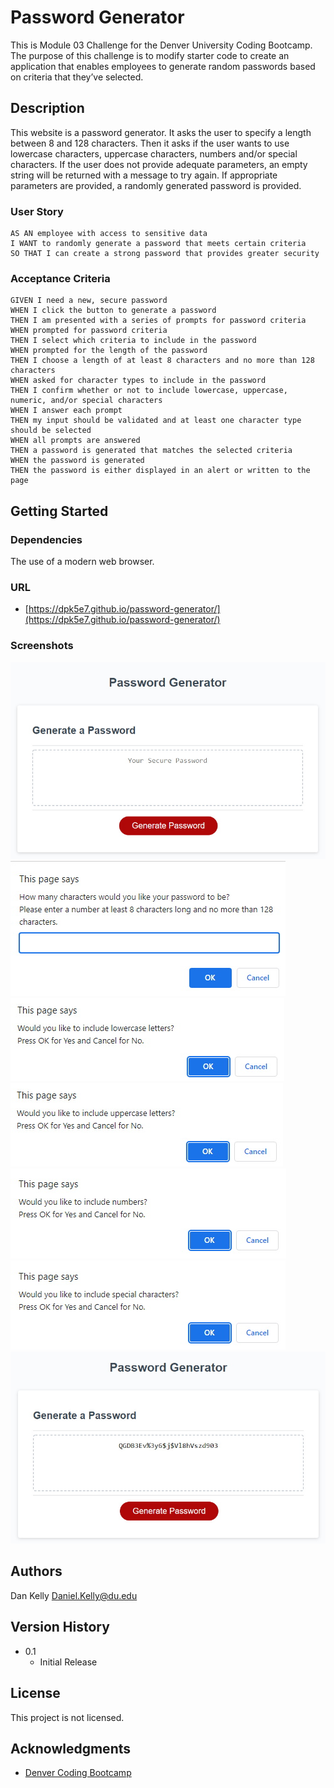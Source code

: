 # Password Generator

This is Module 03 Challenge for the Denver University Coding Bootcamp.  The purpose of this challenge is to modify starter code to create an application that enables employees to generate random passwords based on criteria that they’ve selected.

## Description

This website is a password generator. It asks the user to specify a length between 8 and 128 characters. Then it asks if the user wants to use lowercase characters, uppercase characters, numbers and/or special characters. If the user does not provide adequate parameters, an empty string will be returned with a message to try again. If appropriate parameters are provided, a randomly generated password is provided.

### User Story

```
AS AN employee with access to sensitive data
I WANT to randomly generate a password that meets certain criteria
SO THAT I can create a strong password that provides greater security
```

### Acceptance Criteria

```
GIVEN I need a new, secure password
WHEN I click the button to generate a password
THEN I am presented with a series of prompts for password criteria
WHEN prompted for password criteria
THEN I select which criteria to include in the password
WHEN prompted for the length of the password
THEN I choose a length of at least 8 characters and no more than 128 characters
WHEN asked for character types to include in the password
THEN I confirm whether or not to include lowercase, uppercase, numeric, and/or special characters
WHEN I answer each prompt
THEN my input should be validated and at least one character type should be selected
WHEN all prompts are answered
THEN a password is generated that matches the selected criteria
WHEN the password is generated
THEN the password is either displayed in an alert or written to the page
```

## Getting Started

### Dependencies

The use of a modern web browser.

### URL

- [https://dpk5e7.github.io/password-generator/](https://dpk5e7.github.io/password-generator/)

### Screenshots

![Screenshot 1](./assets/Screenshots/screenshot1.jpg)
![Screenshot 2](./assets/Screenshots/screenshot2.jpg)
![Screenshot 3](./assets/Screenshots/screenshot3.jpg)
![Screenshot 4](./assets/Screenshots/screenshot4.jpg)
![Screenshot 5](./assets/Screenshots/screenshot5.jpg)
![Screenshot 6](./assets/Screenshots/screenshot6.jpg)
![Screenshot 7](./assets/Screenshots/screenshot7.jpg)

## Authors

Dan Kelly
Daniel.Kelly@du.edu

## Version History

- 0.1
  - Initial Release

## License

This project is not licensed.

## Acknowledgments

- [Denver Coding Bootcamp](https://bootcamp.du.edu/)
